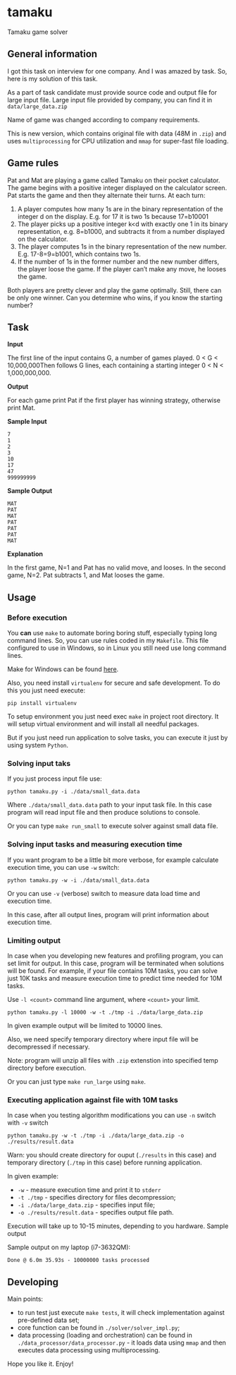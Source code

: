# tamaku
Tamaku game solver

## General information

I got this task on interview for one company. And I was amazed by task. So, here is my solution of this task.

As a part of task candidate must provide source code and output file for large input file. Large input file provided by company, you can 	find it in `data/large_data.zip`

Name of game was changed according to company requirements.

This is new version, which contains original file with data (48M in `.zip`) and uses `multiprocessing` for CPU utilization and `mmap` for super-fast file loading.

## Game rules

Pat and Mat are playing a game called Tamaku on their pocket calculator. The game begins
with a positive integer displayed on the calculator screen. Pat starts the game and then they
alternate their turns. At each turn:

1. A player computes how many 1s are in the binary representation of the integer d on the
display. E.g. for 17 it is two 1s because 17=b10001
2. The player picks up a positive integer k<d with exactly one 1 in its binary representation,
e.g. 8=b1000, and subtracts it from a number displayed on the calculator.
3. The player computes 1s in the binary representation of the new number. E.g.
17-8=9=b1001, which contains two 1s.
4. If the number of 1s in the former number and the new number differs, the player loose the
game. If the player can’t make any move, he looses the game.

Both players are pretty clever and play the game optimally. Still, there can be only one
winner. Can you determine who wins, if you know the starting number?

## Task

**Input**

The first line of the input contains G, a number of games played. 0 < G < 10,000,000Then
follows G lines, each containing a starting integer 0 < N < 1,000,000,000.

**Output**

For each game print Pat if the first player has winning strategy, otherwise print Mat.

**Sample Input**

```
7
1
2
3
10
17
47
999999999
```

**Sample Output**

```
MAT
PAT
MAT
PAT
PAT
PAT
MAT
```

**Explanation**

In the first game, N=1 and Pat has no valid move, and looses.
In the second game, N=2. Pat subtracts 1, and Mat looses the game.

## Usage

### Before execution

You **can** use `make` to automate boring boring stuff, especially typing long command lines. So, you can use rules coded in my `Makefile`. This file configured to use in Windows, so in Linux you still need use long command lines.

Make for Windows can be found [here](http://gnuwin32.sourceforge.net/packages/make.htm).

Also, you need install `virtualenv` for secure and safe development. To do this you just need execute:

`pip install virtualenv`

To setup environment you just need exec `make` in project root directory. It will setup virtual environment and will install all needful packages.

But if you just need run application to solve tasks, you can execute it just by using system `Python`.

### Solving input taks
If you just process input file use:

`python tamaku.py -i ./data/small_data.data`


Where `./data/small_data.data` path to your input task file. In this case program will read input file and then produce solutions to console.

Or you can type `make run_small` to execute solver against small data file.

### Solving input tasks and measuring execution time
If you want program to be a little bit more verbose, for example calculate execution time, you can use `-w` switch:

`python tamaku.py -w -i ./data/small_data.data`

Or you can use `-v` (verbose) switch to measure data load time and execution time.

In this case, after all output lines, program will print information about execution time.

### Limiting output

In case when you developing new features and profiling program, you can set limit for output. In this case, program will be terminated when **<count>** solutions will be found. For example, if your file contains 10M tasks, you can solve just 10K tasks and measure execution time to predict time needed for 10M tasks.

Use `-l <count>` command line argument, where `<count>` your limit.

`python tamaku.py -l 10000 -w -t ./tmp -i ./data/large_data.zip`

In given example output will be limited to 10000 lines.

Also, we need specify temporary directory where input file will be decompressed if necessary.

Note: program will unzip all files with `.zip` extenstion into specified temp directory before execution.

Or you can just type `make run_large` using `make`.


### Executing application against file with 10M tasks

In case when you testing algorithm modifications you can use `-n` switch with ```-v``` switch

`python tamaku.py -w -t ./tmp -i ./data/large_data.zip -o ./results/result.data`

Warn: you should create directory for ouput (`./results` in this case) and temporary directory (`./tmp` in this case) before running application.

In given example:

* `-w` - measure execution time and print it to `stderr`
* `-t ./tmp` - specifies directory for files decompression;
* `-i ./data/large_data.zip` - specifies input file;
* `-o ./results/result.data` - specifies output file path.

Execution will take up to 10-15 minutes, depending to you hardware. Sample output 

Sample output on my laptop (i7-3632QM):

`Done @ 6.0m 35.93s - 10000000 tasks processed`

## Developing

Main points:

* to run test just execute `make tests`, it will check implementation against pre-defined data set;
* core function can be found in `./solver/solver_impl.py`;
* data processing (loading and orchestration) can be found in `./data_processor/data_processor.py` - it loads data using `mmap` and then executes data processing using multiprocessing.

Hope you like it. Enjoy!